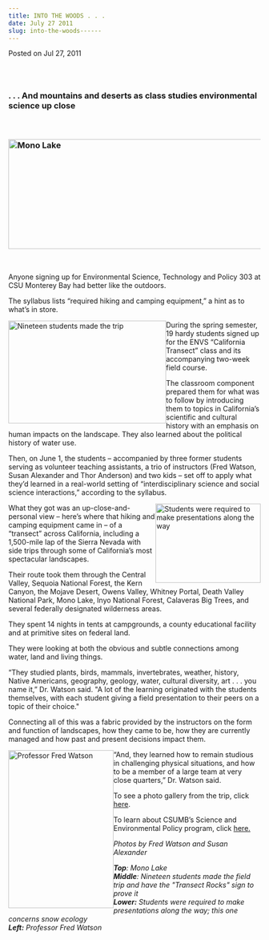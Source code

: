 ```yaml
---
title: INTO THE WOODS . . .
date: July 27 2011
slug: into-the-woods------
---
```





<span class="date">Posted on Jul 27, 2011    </span>
<h3>&#xA0;</h3>
<h3>. . . And mountains and deserts as class studies environmental
science up close</h3>
<p>&#xA0;</p>
<h3><img alt="Mono Lake" src="http://news.csumb.edu/sites/default/files/65/attachments/news/images/mono_lake..jpg" style="width:530px; height:219px"/></h3>
<p>&#xA0;</p>
<p>Anyone signing up for Environmental Science, Technology and
Policy 303 at CSU Monterey Bay had better like the outdoors.</p>
<p>The syllabus lists &#x201C;required hiking and camping equipment,&#x201D; a
hint as to what&#x2019;s in store.</p>
<p><img alt="Nineteen students made the trip" src="http://news.csumb.edu/sites/default/files/65/attachments/news/images/students_with_sign.jpg" style="float:left; width:315px; height:205px">During the spring
semester, 19 hardy students signed up for the ENVS &#x201C;California
Transect&#x201D; class and its accompanying two-week field course.</img></p>
<p>The classroom component prepared them for what was to follow by
introducing them to topics in California&#x2019;s scientific and cultural
history with an emphasis on human impacts on the landscape. They
also learned about the political history of water use.</p>
<p>Then, on June 1, the students &#x2013; accompanied by three former
students serving as volunteer teaching assistants, a trio of
instructors (Fred Watson, Susan Alexander and Thor Anderson) and
two kids &#x2013; set off to apply what they&#x2019;d learned in a real-world
setting of &#x201C;interdisciplinary science and social science
interactions,&#x201D; according to the syllabus.</p>
<p><img alt="Students were required to make presentations along the way" src="http://news.csumb.edu/sites/default/files/65/attachments/news/images/stu_presentation.snow_ecology.jpg" style="float:right; width:210px; height:158px">What they got was
an up-close-and-personal view &#x2013; here&#x2019;s where that hiking and
camping equipment came in &#x2013; of a &#x201C;transect&#x201D; across California,
including a 1,500-mile lap of the Sierra Nevada with side trips
through some of California&#x2019;s most spectacular landscapes.</img></p>
<p>Their route took them through the Central Valley, Sequoia
National Forest, the Kern Canyon, the Mojave Desert, Owens Valley,
Whitney Portal, Death Valley National Park, Mono Lake, Inyo
National Forest, Calaveras Big Trees, and several federally
designated wilderness areas.</p>
<p>They spent 14 nights in tents at campgrounds, a county
educational facility and at primitive sites on federal land.</p>
<p>They were looking at both the obvious and subtle connections
among water, land and living things.</p>
<p>&#x201C;They studied plants, birds, mammals, invertebrates, weather,
history, Native Americans, geography, geology, water, cultural
diversity, art . . . you name it,&#x201D; Dr. Watson said. &quot;A lot of the
learning originated with the students themselves, with each student
giving&#xA0;a field presentation to their peers on a topic of their
choice.&quot;</p>
<p>Connecting all of this was a fabric provided by the instructors
on the form and function of landscapes, how they came to be, how
they are currently managed and how past and present decisions
impact them.</p>
<p><img alt="Professor Fred Watson" src="http://news.csumb.edu/sites/default/files/65/attachments/news/images/fred_watson.jpg" style="float:left; width:210px; height:315px">&#x201C;And, they learned
how to remain studious in challenging physical situations, and how
to be a member of a large team at very close quarters,&#x201D; Dr. Watson
said.</img></p>
<p>To see a photo gallery from the trip, click <a href="http://sep.csumb.edu/class/ENVS303/2011/index.htm" rel="nofollow">here</a>.</p>
<p>To learn about CSUMB&#x2019;s Science and Environmental Policy program,
click <a href="http://sep.csumb.edu/sep/" rel="nofollow">here.</a></p>
<p><em>Photos by Fred Watson and Susan Alexander</em></p>
<p><em><strong>Top</strong>: Mono Lake<br>
<strong>Middle</strong>: Nineteen students made the field trip and
have the &quot;Transect Rocks&quot; sign to prove it<br>
<strong>Lower:</strong> Students were required to make
presentations along the way; this one concerns snow ecology<br>
<strong>Left:</strong> Professor Fred Watson</br></br></br></em><br>
&#xA0;</br></p>





